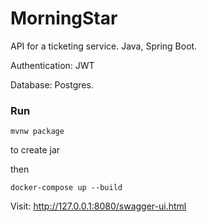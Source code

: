 # MorningStar 

API for a ticketing service. Java, Spring Boot.

Authentication: JWT

Database: Postgres.

### Run

    mvnw package

to create jar

then

    docker-compose up --build

Visit: http://127.0.0.1:8080/swagger-ui.html
